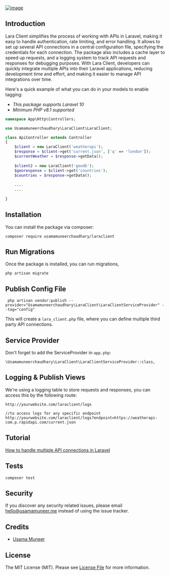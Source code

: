 [![image](https://www.linkpicture.com/q/laraclient.jpg)](https://thewebtier.com)
## Introduction
Lara Client simplifies the process of working with APIs in Laravel, making it easy to handle authentication, rate 
limiting, and error handling. 
It allows to set up several API connections in a central configuration file, specifying the credentials for each 
connection. 
The package also includes a cache layer to speed up requests, and a logging system to track API requests and responses for debugging purposes. 
With Lara Client, developers can quickly integrate multiple APIs into their Laravel applications, reducing development 
time and effort, and making it easier to manage API integrations over time.

Here's a quick example of what you can do in your models to enable tagging:

- *This package supports Laravel 10*
- *Minimum PHP v8.1 supported*

```php
namespace App\Http\Controllers;

use Usamamuneerchaudhary\LaraClient\LaraClient;

class ApiController extends Controller
{
    $client = new LaraClient('weatherapi');
    $response = $client->get('current.json', ['q' => 'london']);
    $currentWeather = $response->getData();
    
    $client2 = new LaraClient('geodb');
    $georesponse = $client->get('countries');
    $countries = $response->getData();
    
    ....
    ....
    
}
```

## Installation
You can install the package via composer:

`composer require usamamuneerchaudhary/laraclient`
## Run Migrations

Once the package is installed, you can run migrations,

`php artisan migrate`


## Publish Config File
```
 php artisan vendor:publish --provider="Usamamuneerchaudhary\LaraClient\LaraClientServiceProvider" --tag="config"
``` 
This will create a `lara_client.php` file, where you can define multiple third party API connections.

## Service Provider

Don't forget to add the ServiceProvider in `app.php`:

```
\Usamamuneerchaudhary\LaraClient\LaraClientServiceProvider::class,
```
## Logging & Publish Views

We're using a logging table to store requests and responses, you can access this by the following route:
```
http://yourwebsite.com/laraclient/logs

//to access logs for any specific endpoint
http://yourwebsite.com/laraclient/logs?endpoint=https://weatherapi-com.p.rapidapi.com/current.json
```
## Tutorial
[How to handle multiple API connections in Laravel](https://thewebtier.com/how-to-handle-multiple-api-connections-in-laravel)

## Tests
`composer test`

## Security
If you discover any security related issues, please email hello@usamamuneer.me instead of using the issue tracker.

## Credits

- [Usama Muneer](https://github.com/usamamuneerchaudhary)

## License
The MIT License (MIT). Please see [License File](LICENSE.md) for more information.



